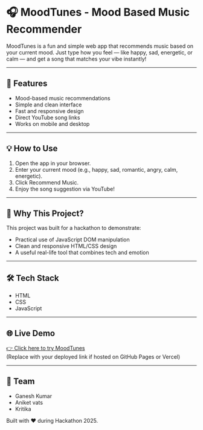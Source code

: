 # 🎧 MoodTunes - Mood Based Music Recommender

MoodTunes is a fun and simple web app that recommends music based on your current mood. Just type how you feel — like happy, sad, energetic, or calm — and get a song that matches your vibe instantly!

---

## 🚀 Features

-  Mood-based music recommendations  
-  Simple and clean interface  
-  Fast and responsive design  
-  Direct YouTube song links  
-  Works on mobile and desktop

---

## 💡 How to Use

1. Open the app in your browser.
2. Enter your current mood (e.g., happy, sad, romantic, angry, calm, energetic).
3. Click Recommend Music.
4. Enjoy the song suggestion via YouTube! 

---

## 🧠 Why This Project?

This project was built for a hackathon to demonstrate:
- Practical use of JavaScript DOM manipulation
- Clean and responsive HTML/CSS design
- A useful real-life tool that combines tech and emotion

---

## 🛠 Tech Stack

- HTML  
- CSS  
- JavaScript  

---

## 🌐 Live Demo

[👉 Click here to try MoodTunes](#)  
(Replace with your deployed link if hosted on GitHub Pages or Vercel)

---

## 👥 Team

- Ganesh Kumar  
- Aniket vats
- Kritika 

Built with ❤️ during Hackathon 2025.